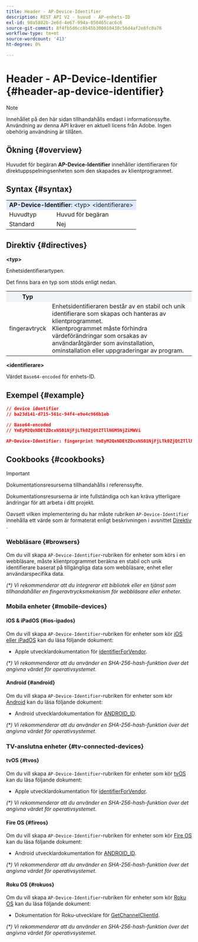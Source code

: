 ```yaml
---
title: Header - AP-Device-Identifier
description: REST API V2 - huvud - AP-enhets-ID
exl-id: 90a5882b-2e6d-4e67-994a-050465cac6c6
source-git-commit: 8f4fb5d6cc8b45b300010438c56d4af2e8fc0a76
workflow-type: tm+mt
source-wordcount: '413'
ht-degree: 0%

---
```


# Header - AP-Device-Identifier {#header-ap-device-identifier}

>[!NOTE]
>
> Innehållet på den här sidan tillhandahålls endast i informationssyfte. Användning av denna API kräver en aktuell licens från Adobe. Ingen obehörig användning är tillåten.

## Ökning {#overview}

Huvudet för begäran <b>AP-Device-Identifier</b> innehåller identifieraren för direktuppspelningsenheten som den skapades av klientprogrammet.

## Syntax {#syntax}

<table>
   <tr>
      <td style="background-color: #DEEBFF;" colspan="2"><b>AP-Device-Identifier</b>: &lt;typ&gt; &lt;identifierare&gt;</td>
   </tr>
   <tr>
      <td>Huvudtyp</td>
      <td>Huvud för begäran</td>
   </tr>
   <tr>
      <td>Standard</td>
      <td>Nej</td>
   </tr>
</table>

## Direktiv {#directives}

<b>&lt;typ></b>

Enhetsidentifierartypen.

Det finns bara en typ som stöds enligt nedan.

<table>
   <tr>
      <th style="background-color: #EFF2F7; width: 15%;">Typ</th>
      <th style="background-color: #EFF2F7;"></th>
   </tr>
   <tr>
      <td>fingeravtryck</td>
      <td>
            Enhetsidentifieraren består av en stabil och unik identifierare som skapas och hanteras av klientprogrammet.
            <br/>
            Klientprogrammet måste förhindra värdeförändringar som orsakas av användaråtgärder som avinstallation, ominstallation eller uppgraderingar av program.
      </td>
   </tr>
</table>


<b>&lt;identifierare></b>

Värdet `Base64-encoded` för enhets-ID.

## Exempel {#example}

```JSON
// device identifier
// ba23d141-d715-561c-94f4-e9e4c966b1eb

// Base64-encoded
// YmEyM2QxNDEtZDcxNS01NjFjLTk0ZjQtZTllNGM5NjZiMWVi

AP-Device-Identifier: fingerprint YmEyM2QxNDEtZDcxNS01NjFjLTk0ZjQtZTllNGM5NjZiMWVi
```

## Cookbooks {#cookbooks}

>[!IMPORTANT]
>
> Dokumentationsresurserna tillhandahålls i referenssyfte.
>
> Dokumentationsresurserna är inte fullständiga och kan kräva ytterligare ändringar för att arbeta i ditt projekt.
> 
> Oavsett vilken implementering du har måste rubriken `AP-Device-Identifier` innehålla ett värde som är formaterat enligt beskrivningen i avsnittet [ Direktiv ](#directives) .

### Webbläsare {#browsers}

Om du vill skapa `AP-Device-Identifier`-rubriken för enheter som körs i en webbläsare, måste klientprogrammet beräkna en stabil och unik identifierare baserat på tillgängliga data som webbläsare, enhet eller användarspecifika data.

_(*) Vi rekommenderar att du integrerar ett bibliotek eller en tjänst som tillhandahåller en fingeravtrycksmekanism för webbläsare eller enheter._

### Mobila enheter {#mobile-devices}

#### iOS &amp; iPadOS {#ios-ipados}

Om du vill skapa `AP-Device-Identifier`-rubriken för enheter som kör [iOS eller iPadOS](https://developer.apple.com/documentation/ios-ipados-release-notes) kan du läsa följande dokument:

* Apple utvecklardokumentation för [identifierForVendor](https://developer.apple.com/documentation/uikit/uidevice/1620059-identifierforvendor).

_(*) Vi rekommenderar att du använder en SHA-256-hash-funktion över det angivna värdet för operativsystemet._

#### Android {#android}

Om du vill skapa `AP-Device-Identifier`-rubriken för enheter som kör [Android](https://developer.android.com/about/versions) kan du läsa följande dokument:

* Android utvecklardokumentation för [ANDROID_ID](https://developer.android.com/reference/android/provider/Settings.Secure#ANDROID_ID).

_(*) Vi rekommenderar att du använder en SHA-256-hash-funktion över det angivna värdet för operativsystemet._

### TV-anslutna enheter {#tv-connected-devices}

#### tvOS {#tvos}

Om du vill skapa `AP-Device-Identifier`-rubriken för enheter som kör [tvOS](https://developer.apple.com/documentation/tvos-release-notes) kan du läsa följande dokument:

* Apple utvecklardokumentation för [identifierForVendor](https://developer.apple.com/documentation/uikit/uidevice/1620059-identifierforvendor).

_(*) Vi rekommenderar att du använder en SHA-256-hash-funktion över det angivna värdet för operativsystemet._

#### Fire OS {#fireos}

Om du vill skapa `AP-Device-Identifier`-rubriken för enheter som kör [Fire OS](https://developer.amazon.com/docs/fire-tv/fire-os-overview.html) kan du läsa följande dokument:

* Android utvecklardokumentation för [ANDROID_ID](https://developer.android.com/reference/android/provider/Settings.Secure#ANDROID_ID).

_(*) Vi rekommenderar att du använder en SHA-256-hash-funktion över det angivna värdet för operativsystemet._

#### Roku OS {#rokuos}

Om du vill skapa `AP-Device-Identifier`-rubriken för enheter som kör [Roku OS](https://developer.roku.com/docs/developer-program/release-notes/roku-os-release-notes.md) kan du läsa följande dokument:

* Dokumentation för Roku-utvecklare för [GetChannelClientId](https://developer.roku.com/docs/references/brightscript/interfaces/ifdeviceinfo.md#getchannelclientid-as-string).

_(*) Vi rekommenderar att du använder en SHA-256-hash-funktion över det angivna värdet för operativsystemet._
